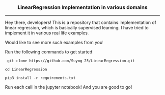 <html>

<body>

<p><h3 align="center">LinearRegression Implementation in various domains</h3></p>
 
<hr>

<p>Hey there, developers! This is a repository that contains implementation 
of linear regression, which is basically supervised learning. I have tried to implement 
it in various real life examples. 
</p>

<p>Would like to see more such examples from you!</p>
 
Run the following commands to get started
  
 ```
  git clone https://github.com/Suyog-23/LinearRegression.git
  ```
  ```
  cd LinearRegression
  ```
  ```
  pip3 install -r requirements.txt
  ```
  <p>Run each cell in the jupyter notebook! And you are good to go!</p>

</body>

</html>
